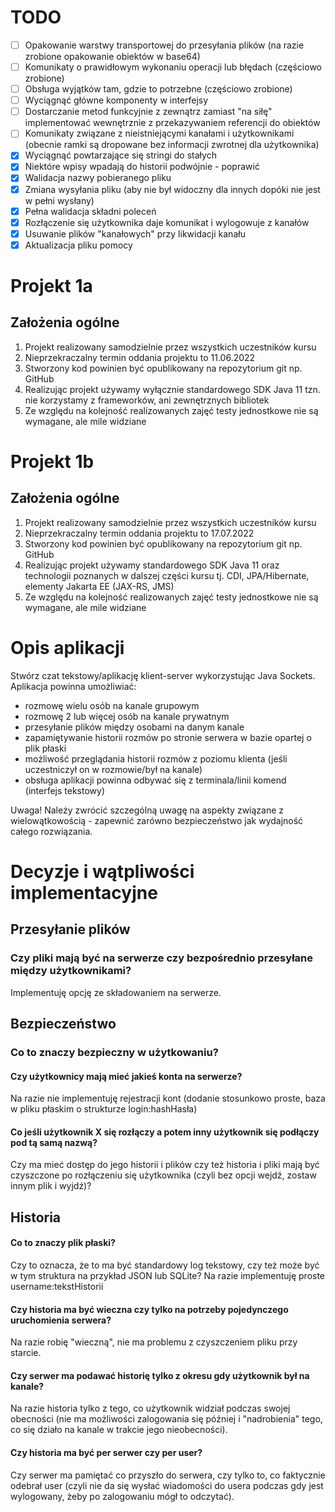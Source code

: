# TODO
- [ ] Opakowanie warstwy transportowej do przesyłania plików (na razie zrobione opakowanie obiektów w base64)
- [ ] Komunikaty o prawidłowym wykonaniu operacji lub błędach (częściowo zrobione)
- [ ] Obsługa wyjątków tam, gdzie to potrzebne (częściowo zrobione)
- [ ] Wyciągnąć główne komponenty w interfejsy
- [ ] Dostarczanie metod funkcyjnie z zewnątrz zamiast "na siłę" implementować wewnętrznie z przekazywaniem referencji do obiektów
- [ ] Komunikaty związane z nieistniejącymi kanałami i użytkownikami (obecnie ramki są dropowane bez informacji zwrotnej dla użytkownika)
- [x] Wyciągnąć powtarzające się stringi do stałych
- [x] Niektóre wpisy wpadają do historii podwójnie - poprawić
- [x] Walidacja nazwy pobieranego pliku
- [x] Zmiana wysyłania pliku (aby nie był widoczny dla innych dopóki nie jest w pełni wysłany)
- [x] Pełna walidacja składni poleceń
- [x] Rozłączenie się użytkownika daje komunikat i wylogowuje z kanałów
- [x] Usuwanie plików "kanałowych" przy likwidacji kanału
- [x] Aktualizacja pliku pomocy

# Projekt 1a
## Założenia ogólne
1. Projekt realizowany samodzielnie przez wszystkich uczestników kursu
2. Nieprzekraczalny termin oddania projektu to 11.06.2022
3. Stworzony kod powinien być opublikowany na repozytorium git np. GitHub
4. Realizując projekt używamy wyłącznie standardowego SDK Java 11 tzn. nie korzystamy z frameworków, ani zewnętrznych bibliotek
5. Ze względu na kolejność realizowanych zajęć testy jednostkowe nie są wymagane, ale mile widziane

# Projekt 1b
## Założenia ogólne
1. Projekt realizowany samodzielnie przez wszystkich uczestników kursu
2. Nieprzekraczalny termin oddania projektu to 17.07.2022
3. Stworzony kod powinien być opublikowany na repozytorium git np. GitHub
4. Realizując projekt używamy standardowego SDK Java 11 oraz technologii poznanych w dalszej części kursu tj. CDI, JPA/Hibernate, elementy Jakarta EE (JAX-RS, JMS)
5. Ze względu na kolejność realizowanych zajęć testy jednostkowe nie są wymagane, ale mile widziane

# Opis aplikacji
Stwórz czat tekstowy/aplikację klient-server wykorzystując Java Sockets. Aplikacja powinna umożliwiać:
- rozmowę wielu osób na kanale grupowym
- rozmowę 2 lub więcej osób na kanale prywatnym
- przesyłanie plików między osobami na danym kanale
- zapamiętywanie historii rozmów po stronie serwera w bazie opartej o plik płaski
- możliwość przeglądania historii rozmów z poziomu klienta (jeśli uczestniczył on w rozmowie/był na kanale)
- obsługa aplikacji powinna odbywać się z terminala/linii komend (interfejs tekstowy)

Uwaga! Należy zwrócić szczególną uwagę na aspekty związane z wielowątkowością - zapewnić zarówno bezpieczeństwo jak wydajność całego rozwiązania.

# Decyzje i wątpliwości implementacyjne

## Przesyłanie plików
### Czy pliki mają być na serwerze czy bezpośrednio przesyłane między użytkownikami?
Implementuję opcję ze składowaniem na serwerze.

## Bezpieczeństwo
### Co to znaczy bezpieczny w użytkowaniu?
#### Czy użytkownicy mają mieć jakieś konta na serwerze?
Na razie nie implementuję rejestracji kont (dodanie stosunkowo proste, baza w pliku płaskim o strukturze login:hashHasła)

#### Co jeśli użytkownik X się rozłączy a potem inny użytkownik się podłączy pod tą samą nazwą?
Czy ma mieć dostęp do jego historii i plików czy też historia i pliki mają być czyszczone po rozłączeniu się użytkownika (czyli bez opcji wejdź, zostaw innym plik i wyjdź)?


## Historia
#### Co to znaczy plik płaski?
Czy to oznacza, że to ma być standardowy log tekstowy, czy też może być w tym struktura na przykład JSON lub SQLite?
Na razie implementuję proste username:tekstHistorii

#### Czy historia ma być wieczna czy tylko na potrzeby pojedynczego uruchomienia serwera?
Na razie robię "wieczną", nie ma problemu z czyszczeniem pliku przy starcie.

#### Czy serwer ma podawać historię tylko z okresu gdy użytkownik był na kanale?
Na razie historia tylko z tego, co użytkownik widział podczas swojej obecności (nie ma możliwości zalogowania się później i "nadrobienia" tego, co się działo na kanale w trakcie jego nieobecności).

#### Czy historia ma być per serwer czy per user?
Czy serwer ma pamiętać co przyszło do serwera, czy tylko to, co faktycznie odebrał user (czyli nie da się wysłać wiadomości do usera podczas gdy jest wylogowany, żeby po zalogowaniu mógł to odczytać).
